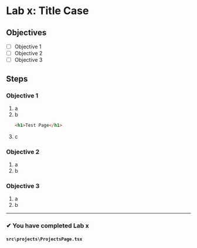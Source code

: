 # Lab x: Title Case

## Objectives

- [ ] Objective 1
- [ ] Objective 2
- [ ] Objective 3

## Steps

### Objective 1

1. a
1. b
   ```html
   <h1>Test Page</h1>
   ```
1. c

### Objective 2

1. a
1. b

### Objective 3

1. a
1. b

---

### &#10004; You have completed Lab x

#### `src\projects\ProjectsPage.tsx`

```tsx
```



